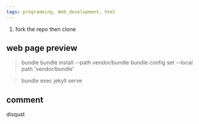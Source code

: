 ```yaml
---
tags: programming, Web_development, html 
---
```


1. fork the repo then clone

##  web page preview
> bundle
> bundle install --path vendor/bundle
> bundle config set --local path 'vendor/bundle'


> bundle exec jekyll serve

## comment
disqust